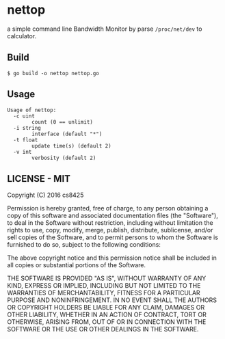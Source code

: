 # nettop
a simple command line Bandwidth Monitor by parse `/proc/net/dev` to calculator.

## Build
```
$ go build -o nettop nettop.go
```

## Usage
```
Usage of nettop:
  -c uint
    	count (0 == unlimit)
  -i string
    	interface (default "*")
  -t float
    	update time(s) (default 2)
  -v int
    	verbosity (default 2)

```


## LICENSE - MIT
Copyright (C) 2016 cs8425

Permission is hereby granted, free of charge, to any person obtaining a copy of this software and associated documentation files (the "Software"), to deal in the Software without restriction, including without limitation the rights to use, copy, modify, merge, publish, distribute, sublicense, and/or sell copies of the Software, and to permit persons to whom the Software is furnished to do so, subject to the following conditions:

The above copyright notice and this permission notice shall be included in all copies or substantial portions of the Software.

THE SOFTWARE IS PROVIDED "AS IS", WITHOUT WARRANTY OF ANY KIND, EXPRESS OR IMPLIED, INCLUDING BUT NOT LIMITED TO THE WARRANTIES OF MERCHANTABILITY, FITNESS FOR A PARTICULAR PURPOSE AND NONINFRINGEMENT. IN NO EVENT SHALL THE AUTHORS OR COPYRIGHT HOLDERS BE LIABLE FOR ANY CLAIM, DAMAGES OR OTHER LIABILITY, WHETHER IN AN ACTION OF CONTRACT, TORT OR OTHERWISE, ARISING FROM, OUT OF OR IN CONNECTION WITH THE SOFTWARE OR THE USE OR OTHER DEALINGS IN THE SOFTWARE.


